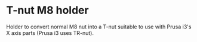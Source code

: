 # T-nut M8 holder

Holder to convert normal M8 nut into a T-nut suitable to use with
Prusa i3's X axis parts (Prusa i3 uses TR-nut).
